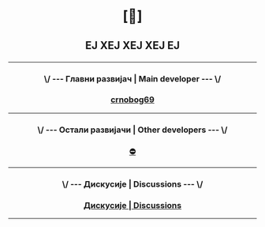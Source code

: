 # <p align="center">[🔻]</p>

## <p align="center">ЕЈ ХЕЈ ХЕЈ ХЕЈ ЕЈ</p>

---

### <p align="center"> \\/ --- Главни развијач | Main developer --- \\/</p>

### <p align="center"> <a href="https://github.com/crnobog69">crnobog69</a> </p>

---


### <p align="center"> \\/ --- Остали развијачи | Other developers --- \\/</p>

### <p align="center"> <a href="#"> ⛔ </a> </p>

---

### <p align="center"> \\/ --- Дискусије | Discussions --- \\/</p>

### <p align="center"> <a href="https://github.com/orgs/Stabilistatpakt/discussions"> Дискусије | Discussions </a> </p>


---
